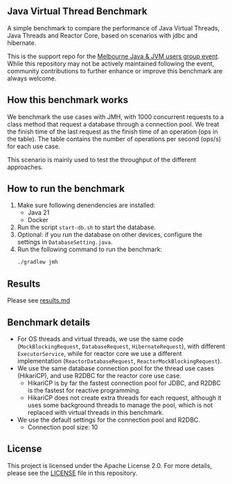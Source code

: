 Java Virtual Thread Benchmark
---

A simple benchmark to compare the performance of Java Virtual Threads, Java Threads and Reactor Core,
based on scenarios with jdbc and hibernate. 

This is the support repo for the [Melbourne Java & JVM users group event](https://www.meetup.com/melbourne-java-jvm-users-group/events/299472731/).
While this repository may not be actively maintained following the event, community contributions to further enhance or improve this benchmark are always welcome.

## How this benchmark works
We benchmark the use cases with JMH, with 1000 concurrent requests to a class method that request a database through a connection pool.
We treat the finish time of the last request as the finish time of an operation (ops in the table).
The table contains the number of operations per second (ops/s) for each use case.

This scenario is mainly used to test the throughput of the different approaches.

## How to run the benchmark
1. Make sure following denendencies are installed:
    - Java 21
    - Docker
3. Run the script `start-db.sh` to start the database.
4. Optional: if you run the database on other devices, configure the settings in `DatabaseSetting.java`.
4. Run the following command to run the benchmark:
    ```bash
    ./gradlew jmh
    ```

## Results
Please see [results.md](./results.md)

## Benchmark details
- For OS threads and virtual threads, we use the same code (`MockBlockingRequest`, `DatabaseRequest`, `HibernateRequest`), with different
`ExecutorService`, while for reactor core we use a different implementation (`ReactorDatabaseRequest`, `ReactorMockBlockingRequest`).
- We use the same database connection pool for the thread use cases (HikariCP), and use R2DBC for the reactor core use case.
    - HikariCP is by far the fastest connection pool for JDBC, and R2DBC is the fastest for reactive programming.
    - HikariCP does not create extra threads for each request, although it uses some background threads to manage the pool, which is not replaced with virtual threads in this benchmark.
- We use the default settings for the connection pool and R2DBC.
  - Connection pool size: 10

## License
This project is licensed under the Apache License 2.0. For more details, please see the [LICENSE](./LICENSE) file in this repository.
